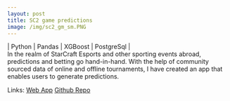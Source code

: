 ```yaml
---
layout: post
title: SC2 game predictions
image: /img/sc2_gm_sm.PNG
---
```

| Python | Pandas | XGBoost | PostgreSql | <br/>
In the realm of StarCraft Esports and other sporting events abroad, predictions and betting go hand-in-hand.  With the help of community sourced data of online and offline tournaments, I have created an app that enables users to generate predictions.





Links: [Web App](https://sc2predict.herokuapp.com/)   [Github Repo](https://github.com/mjh09/aligulac_project)
